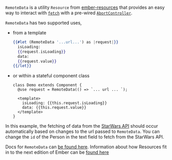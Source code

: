 `RemoteData` is a utility `Resource` from [ember-resources][gh-resources]
that provides an easy way to interact with [`fetch`][mdn-fetch]
with a pre-wired [`AbortController`][mdn-AbortController].

`RemoteData` has two supported uses,

- from a template

  ```hbs
  {{#let (RemoteData '...url...') as |request|}}
    isLoading:
    {{request.isLoading}}
    data:
    {{request.value}}
  {{/let}}
  ```

- or within a stateful component class

  ```gjs
  class Demo extends Component {
    @use request = RemoteData(() => `... url ... `);

    <template>
      isLoading: {{this.request.isLoading}}
      data: {{this.request.value}}
    </template>
  }
  ```

In this example, the fetching of data from the [StarWars API][swapi]
should occur automatically based on changes to the url passed to `RemoteData`.
You can change the `id` of the Person in the text field to fetch from the StarWars API.

Docs for `RemoteData` can [be found here][docs-remote-data].
Information about how Resources fit in to the next edition of Ember can be [found here][polaris-reactivity]

[gh-resources]: https://github.com/nullvoxpopuli/ember-resources
[mdn-fetch]: https://developer.mozilla.org/en-US/docs/Web/API/Fetch_API/Using_Fetch
[mdn-AbortController]: https://developer.mozilla.org/en-US/docs/Web/API/AbortController
[docs-remote-data]: https://ember-resources.pages.dev/modules/util_remote_data
[polaris-reactivity]: https://wycats.github.io/polaris-sketchwork/reactivity.html
[swapi]: https://swapi.tech/
